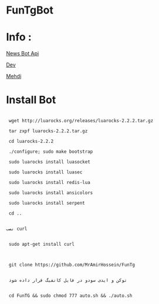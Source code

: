 # FunTgBot

# Info :
[News Bot Api](https://t.me/NewsBotApi)

[Dev](https://t.me/Bot_Api)

[Mehdi](https://t.me/Nero_dev)

# Install Bot



```

 wget http://luarocks.org/releases/luarocks-2.2.2.tar.gz

 tar zxpf luarocks-2.2.2.tar.gz

 cd luarocks-2.2.2

 ./configure; sudo make bootstrap

 sudo luarocks install luasocket

 sudo luarocks install luasec

 sudo luarocks install redis-lua

 sudo luarocks install ansicolors

 sudo luarocks install serpent

 cd ..


نصب curl


 sudo apt-get install curl



 git clone https://github.com/MrAmirHossein/FunTg
 
 
 توکن و ایدی سودو در فایل کانفیگ قرار داده شود


 cd FunTG && sudo chmod 777 auto.sh && ./auto.sh
 


````

